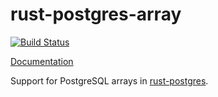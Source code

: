 # rust-postgres-array
[![Build Status](https://travis-ci.org/sfackler/rust-postgres-array.svg?branch=master)](https://travis-ci.org/sfackler/rust-postgres-array)

[Documentation](https://sfackler.github.io/rust-postgres-array/doc/v0.7.1/postgres_array)

Support for PostgreSQL arrays in [rust-postgres](https://github.com/sfackler/rust-postgres).
